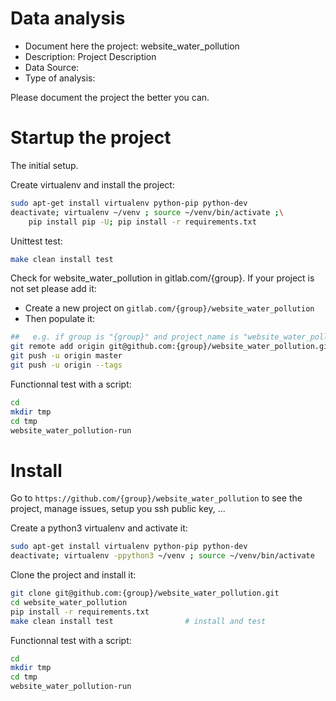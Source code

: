 # Data analysis
- Document here the project: website_water_pollution
- Description: Project Description
- Data Source:
- Type of analysis:

Please document the project the better you can.

# Startup the project

The initial setup.

Create virtualenv and install the project:
```bash
sudo apt-get install virtualenv python-pip python-dev
deactivate; virtualenv ~/venv ; source ~/venv/bin/activate ;\
    pip install pip -U; pip install -r requirements.txt
```

Unittest test:
```bash
make clean install test
```

Check for website_water_pollution in gitlab.com/{group}.
If your project is not set please add it:

- Create a new project on `gitlab.com/{group}/website_water_pollution`
- Then populate it:

```bash
##   e.g. if group is "{group}" and project_name is "website_water_pollution"
git remote add origin git@github.com:{group}/website_water_pollution.git
git push -u origin master
git push -u origin --tags
```

Functionnal test with a script:

```bash
cd
mkdir tmp
cd tmp
website_water_pollution-run
```

# Install

Go to `https://github.com/{group}/website_water_pollution` to see the project, manage issues,
setup you ssh public key, ...

Create a python3 virtualenv and activate it:

```bash
sudo apt-get install virtualenv python-pip python-dev
deactivate; virtualenv -ppython3 ~/venv ; source ~/venv/bin/activate
```

Clone the project and install it:

```bash
git clone git@github.com:{group}/website_water_pollution.git
cd website_water_pollution
pip install -r requirements.txt
make clean install test                # install and test
```
Functionnal test with a script:

```bash
cd
mkdir tmp
cd tmp
website_water_pollution-run
```
